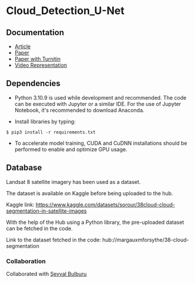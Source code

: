 # Cloud_Detection_U-Net

## Documentation

- [Article](/Doc/Article.pdf)
- [Paper](/Doc/Paper.pdf)
- [Paper with Turnitin](/Doc/Paper_Turnitin_Result.pdf)
- [Video Representation](https://drive.google.com/file/d/1crRzMjeCqPOINIVaqHGycWWxyhWkVLg0/view)

## Dependencies
- Python 3.10.9 is used while development and recommended. The code can be executed with Jupyter or a similar IDE. For the use of Jupyter Notebook, it's recommended to download Anaconda.

- Install libraries by typing:
```
$ pip3 install -r requirements.txt
```

- To accelerate model training, CUDA and CuDNN installations should be performed to enable and optimize GPU usage.

## Database

Landsat 8 satellite imagery has been used as a dataset.

The dataset is available on Kaggle before being uploaded to the hub.

Kaggle link: https://www.kaggle.com/datasets/sorour/38cloud-cloud-segmentation-in-satellite-images

With the help of the Hub using a Python library, the pre-uploaded dataset can be fetched in the code.

Link to the dataset fetched in the code: hub://margauxmforsythe/38-cloud-segmentation

### Collaboration
Collaborated with [Şevval Bulburu](https://github.com/sevvalbulburu)
